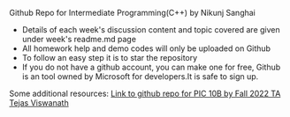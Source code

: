 Github Repo for Intermediate Programming(C++) by  Nikunj Sanghai  
- Details of each week's discussion content and topic covered are given under week's readme.md page 
- All homework help and demo codes will only be uploaded on Github 
- To follow an easy step it is to star the repository
- If you do not have a github account, you can make one for free, Github is an tool owned by Microsoft for developers.It is safe to sign up.    

Some additional resources: 
[Link to github repo for PIC 10B by Fall 2022 TA Tejas Viswanath](https://github.com/TejasViswa/PIC10B_Disc2A)
